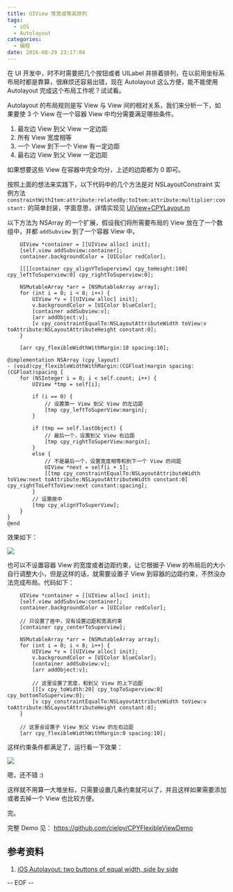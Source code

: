 ```yaml
---
title: UIView 等宽或等高排列
tags:
  - iOS
  - Autolayout
categories:
  - 编程
date: 2016-08-29 23:17:04
---
```


在 UI 开发中，时不时需要把几个按钮或者 UILabel 并排着排列，在以前用坐标系布局时都是靠算，很麻烦还容易出错，现在 Autolayout 这么方便，能不能使用 Autolayout 完成这个布局工作呢？试试看。

Autolayout 的布局规则是写 View 与 View 间的相对关系，我们来分析一下，如果要使 3 个 View 在一个容器 View 中均分需要满足哪些条件。

1. 最左边 View 到父 View 一定边距
2. 所有 View 宽度相等
3. 一个 View 到下一个 View 有一定边距
4. 最右边 View 到父 View 一定边距

如果想要这些 View 在容器中完全均分，上述的边距都为 0 即可。

按照上面的想法来实践下，以下代码中的几个方法是对 NSLayoutConstraint 实例方法 `constraintWithItem:attribute:relatedBy:toItem:attribute:multiplier:constant:` 的简单封装，字面意思，详情实现见 [UIView+CPYLayout.m](https://github.com/cielpy/CPYFlexibleViewDemo/blob/master/CPYFlexibleViewDemo/UIView%2BCPYLayout.m)

以下方法为 NSArray 的一个扩展，假设我们将所需要布局的 View 放在了一个数组中，并都 `addSubview` 到了一个容器 View 中。

```
    UIView *container = [[UIView alloc] init];
    [self.view addSubview:container];
    container.backgroundColor = [UIColor redColor];
    
    [[[[container cpy_alignYToSuperview] cpy_toHeight:100] cpy_leftToSuperview:0] cpy_rightToSuperview:0];
    
    NSMutableArray *arr = [NSMutableArray array];
    for (int i = 0; i < 8; i++) {
        UIView *v = [[UIView alloc] init];
        v.backgroundColor = [UIColor blueColor];
        [container addSubview:v];
        [arr addObject:v];
        [v cpy_constraintEqualTo:NSLayoutAttributeWidth toView:v toAttribute:NSLayoutAttributeHeight constant:0];
    }
    
    [arr cpy_flexibleWidthWithMargin:10 spacing:10];
```

```
@implementation NSArray (cpy_layout)
- (void)cpy_flexibleWidthWithMargin:(CGFloat)margin spacing:(CGFloat)spacing {
    for (NSInteger i = 0; i < self.count; i++) {
        UIView *tmp = self[i];
        
        if (i == 0) {
            // 设置第一 View 到父 View 的左边距
            [tmp cpy_leftToSuperView:margin];
        }
        
        if (tmp == self.lastObject) {
            // 最后一个，设置到父 View 右边距
            [tmp cpy_rightToSuperView:margin];
        }
        else {
            // 不是最后一个，设置宽度相等和到下一个 View 的间距
            UIView *next = self[i + 1];
            [[tmp cpy_constraintEqualTo:NSLayoutAttributeWidth toView:next toAttribute:NSLayoutAttributeWidth constant:0] cpy_rightToLeftToView:next constant:spacing];
        }
        // 设置居中
        [tmp cpy_alignYToSuperView];
    }
}
@end
```

效果如下：

![](https://ws3.sinaimg.cn/large/74681984gw1f7b1rgrf8bj20hs09yt8s)

也可以不设置容器 View 的宽度或者边距约束，让它根据子 View 的布局后的大小自行调整大小，但是这样的话，就需要设置子 View 到容器的边距约束，不然没办法完成布局。代码如下：

```
    UIView *container = [[UIView alloc] init];
    [self.view addSubview:container];
    container.backgroundColor = [UIColor redColor];
    
    // 只设置了居中，没有设置边距和宽高约束
    [container cpy_centerToSuperview];
    
    NSMutableArray *arr = [NSMutableArray array];
    for (int i = 0; i < 8; i++) {
        UIView *v = [[UIView alloc] init];
        v.backgroundColor = [UIColor blueColor];
        [container addSubview:v];
        [arr addObject:v];
        
        // 这里设置了宽度，和到父 View 的上下边距
        [[[v cpy_toWidth:20] cpy_topToSuperview:0] cpy_bottomToSuperview:0];
        [v cpy_constraintEqualTo:NSLayoutAttributeWidth toView:v toAttribute:NSLayoutAttributeHeight constant:0];
    }
    
    // 这里会设置子 View 到父 View 的左右边距
    [arr cpy_flexibleWidthWithMargin:0 spacing:10];
```

这样约束条件都满足了，运行看一下效果：

![](https://ws3.sinaimg.cn/large/74681984gw1f7b22fwniej20hs064t8o)

嗯，还不错 :)

这样就不用算一大堆坐标，只需要设置几条约束就可以了，并且这样如果需要添加或者去掉一个 View 也比较方便。

完。

完整 Demo 见： https://github.com/cielpy/CPYFlexibleViewDemo


## 参考资料
1. [iOS Autolayout: two buttons of equal width, side by side](https://stackoverflow.com/questions/28148843/ios-autolayout-two-buttons-of-equal-width-side-by-side)

-- EOF --


